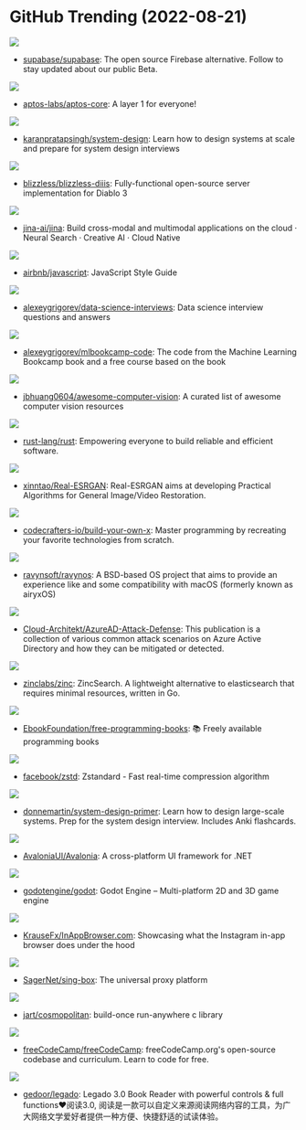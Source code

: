 # GitHub Trending (2022-08-21)

![](https://img.shields.io/badge/TypeScript-New%20183-green?style=flat-square&logo=appveyor)
- [supabase/supabase](https://github.com/supabase/supabase): The open source Firebase alternative. Follow to stay updated about our public Beta.

![](https://img.shields.io/badge/Rust-New%2053-green?style=flat-square&logo=appveyor)
- [aptos-labs/aptos-core](https://github.com/aptos-labs/aptos-core): A layer 1 for everyone!

![](https://img.shields.io/badge/none-New%20914-green?style=flat-square&logo=appveyor)
- [karanpratapsingh/system-design](https://github.com/karanpratapsingh/system-design): Learn how to design systems at scale and prepare for system design interviews

![](https://img.shields.io/badge/C%23-New%20126-green?style=flat-square&logo=appveyor)
- [blizzless/blizzless-diiis](https://github.com/blizzless/blizzless-diiis): Fully-functional open-source server implementation for Diablo 3

![](https://img.shields.io/badge/Python-New%2034-green?style=flat-square&logo=appveyor)
- [jina-ai/jina](https://github.com/jina-ai/jina): Build cross-modal and multimodal applications on the cloud · Neural Search · Creative AI · Cloud Native

![](https://img.shields.io/badge/JavaScript-New%20144-green?style=flat-square&logo=appveyor)
- [airbnb/javascript](https://github.com/airbnb/javascript): JavaScript Style Guide

![](https://img.shields.io/badge/HTML-New%2062-green?style=flat-square&logo=appveyor)
- [alexeygrigorev/data-science-interviews](https://github.com/alexeygrigorev/data-science-interviews): Data science interview questions and answers

![](https://img.shields.io/badge/Jupyter%20Notebook-New%20113-green?style=flat-square&logo=appveyor)
- [alexeygrigorev/mlbookcamp-code](https://github.com/alexeygrigorev/mlbookcamp-code): The code from the Machine Learning Bookcamp book and a free course based on the book

![](https://img.shields.io/badge/none-New%2072-green?style=flat-square&logo=appveyor)
- [jbhuang0604/awesome-computer-vision](https://github.com/jbhuang0604/awesome-computer-vision): A curated list of awesome computer vision resources

![](https://img.shields.io/badge/Rust-New%2038-green?style=flat-square&logo=appveyor)
- [rust-lang/rust](https://github.com/rust-lang/rust): Empowering everyone to build reliable and efficient software.

![](https://img.shields.io/badge/Python-New%2050-green?style=flat-square&logo=appveyor)
- [xinntao/Real-ESRGAN](https://github.com/xinntao/Real-ESRGAN): Real-ESRGAN aims at developing Practical Algorithms for General Image/Video Restoration.

![](https://img.shields.io/badge/none-New%20132-green?style=flat-square&logo=appveyor)
- [codecrafters-io/build-your-own-x](https://github.com/codecrafters-io/build-your-own-x): Master programming by recreating your favorite technologies from scratch.

![](https://img.shields.io/badge/C-New%20112-green?style=flat-square&logo=appveyor)
- [ravynsoft/ravynos](https://github.com/ravynsoft/ravynos): A BSD-based OS project that aims to provide an experience like and some compatibility with macOS (formerly known as airyxOS)

![](https://img.shields.io/badge/none-New%2017-green?style=flat-square&logo=appveyor)
- [Cloud-Architekt/AzureAD-Attack-Defense](https://github.com/Cloud-Architekt/AzureAD-Attack-Defense): This publication is a collection of various common attack scenarios on Azure Active Directory and how they can be mitigated or detected.

![](https://img.shields.io/badge/Go-New%20141-green?style=flat-square&logo=appveyor)
- [zinclabs/zinc](https://github.com/zinclabs/zinc): ZincSearch. A lightweight alternative to elasticsearch that requires minimal resources, written in Go.

![](https://img.shields.io/badge/none-New%20156-green?style=flat-square&logo=appveyor)
- [EbookFoundation/free-programming-books](https://github.com/EbookFoundation/free-programming-books): 📚 Freely available programming books

![](https://img.shields.io/badge/C-New%20132-green?style=flat-square&logo=appveyor)
- [facebook/zstd](https://github.com/facebook/zstd): Zstandard - Fast real-time compression algorithm

![](https://img.shields.io/badge/Python-New%20113-green?style=flat-square&logo=appveyor)
- [donnemartin/system-design-primer](https://github.com/donnemartin/system-design-primer): Learn how to design large-scale systems. Prep for the system design interview. Includes Anki flashcards.

![](https://img.shields.io/badge/C%23-New%2031-green?style=flat-square&logo=appveyor)
- [AvaloniaUI/Avalonia](https://github.com/AvaloniaUI/Avalonia): A cross-platform UI framework for .NET

![](https://img.shields.io/badge/C%2B%2B-New%2029-green?style=flat-square&logo=appveyor)
- [godotengine/godot](https://github.com/godotengine/godot): Godot Engine – Multi-platform 2D and 3D game engine

![](https://img.shields.io/badge/HTML-New%2041-green?style=flat-square&logo=appveyor)
- [KrauseFx/InAppBrowser.com](https://github.com/KrauseFx/InAppBrowser.com): Showcasing what the Instagram in-app browser does under the hood

![](https://img.shields.io/badge/Go-New%2012-green?style=flat-square&logo=appveyor)
- [SagerNet/sing-box](https://github.com/SagerNet/sing-box): The universal proxy platform

![](https://img.shields.io/badge/C-New%2056-green?style=flat-square&logo=appveyor)
- [jart/cosmopolitan](https://github.com/jart/cosmopolitan): build-once run-anywhere c library

![](https://img.shields.io/badge/TypeScript-New%2063-green?style=flat-square&logo=appveyor)
- [freeCodeCamp/freeCodeCamp](https://github.com/freeCodeCamp/freeCodeCamp): freeCodeCamp.org's open-source codebase and curriculum. Learn to code for free.

![](https://img.shields.io/badge/Kotlin-New%2026-green?style=flat-square&logo=appveyor)
- [gedoor/legado](https://github.com/gedoor/legado): Legado 3.0 Book Reader with powerful controls & full functions❤️阅读3.0, 阅读是一款可以自定义来源阅读网络内容的工具，为广大网络文学爱好者提供一种方便、快捷舒适的试读体验。

